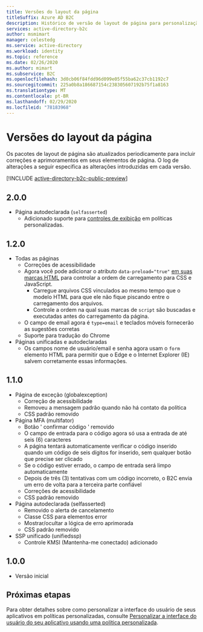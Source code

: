 ```yaml
---
title: Versões do layout da página
titleSuffix: Azure AD B2C
description: Histórico de versão de layout de página para personalização de interface do usuário em políticas personalizadas.
services: active-directory-b2c
author: msmimart
manager: celestedg
ms.service: active-directory
ms.workload: identity
ms.topic: reference
ms.date: 02/26/2020
ms.author: mimart
ms.subservice: B2C
ms.openlocfilehash: 3d0cb06f84fdd96d099e05f55ba62c37cb1192c7
ms.sourcegitcommit: 225a0b8a186687154c238305607192b75f1a8163
ms.translationtype: MT
ms.contentlocale: pt-BR
ms.lasthandoff: 02/29/2020
ms.locfileid: "78183968"
---
```

# <a name="page-layout-versions"></a>Versões do layout da página

Os pacotes de layout de página são atualizados periodicamente para incluir correções e aprimoramentos em seus elementos de página. O log de alterações a seguir especifica as alterações introduzidas em cada versão.

[!INCLUDE [active-directory-b2c-public-preview](../../includes/active-directory-b2c-public-preview.md)]

## <a name="200"></a>2.0.0

- Página autodeclarada (`selfasserted`)
  - Adicionado suporte para [controles de exibição](display-controls.md) em políticas personalizadas.

## <a name="120"></a>1.2.0

- Todas as páginas
  - Correções de acessibilidade
  - Agora você pode adicionar o atributo `data-preload="true"` [em suas marcas HTML](custom-policy-ui-customization.md#guidelines-for-using-custom-page-content) para controlar a ordem de carregamento para CSS e JavaScript.
    - Carregue arquivos CSS vinculados ao mesmo tempo que o modelo HTML para que ele não fique piscando entre o carregamento dos arquivos.
    - Controle a ordem na qual suas marcas de `script` são buscadas e executadas antes do carregamento da página.
  - O campo de email agora é `type=email` e teclados móveis fornecerão as sugestões corretas
  - Suporte para tradução do Chrome
- Páginas unificadas e autodeclaradas
  - Os campos nome de usuário/email e senha agora usam o `form` elemento HTML para permitir que o Edge e o Internet Explorer (IE) salvem corretamente essas informações.

## <a name="110"></a>1.1.0

- Página de exceção (globalexception)
  - Correção de acessibilidade
  - Removeu a mensagem padrão quando não há contato da política
  - CSS padrão removido
- Página MFA (multifator)
  - Botão ' confirmar código ' removido
  - O campo de entrada para o código agora só usa a entrada de até seis (6) caracteres
  - A página tentará automaticamente verificar o código inserido quando um código de seis dígitos for inserido, sem qualquer botão que precise ser clicado
  - Se o código estiver errado, o campo de entrada será limpo automaticamente
  - Depois de três (3) tentativas com um código incorreto, o B2C envia um erro de volta para a terceira parte confiável
  - Correções de acessibilidade
  - CSS padrão removido
- Página autodeclarada (selfasserted)
  - Removido o alerta de cancelamento
  - Classe CSS para elementos error
  - Mostrar/ocultar a lógica de erro aprimorada
  - CSS padrão removido
- SSP unificado (unifiedssp)
  - Controle KMSI (Mantenha-me conectado) adicionado

## <a name="100"></a>1.0.0

- Versão inicial

## <a name="next-steps"></a>Próximas etapas

Para obter detalhes sobre como personalizar a interface do usuário de seus aplicativos em políticas personalizadas, consulte [Personalizar a interface do usuário do seu aplicativo usando uma política personalizada](custom-policy-ui-customization.md).
